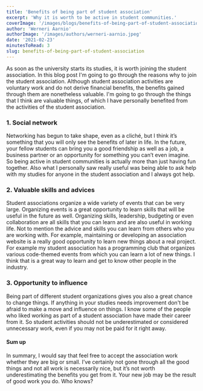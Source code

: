 ```yaml
---
title: 'Benefits of being part of student association'
excerpt: 'Why it is worth to be active in student communities.'
coverImage: '/images/blogs/benefits-of-being-part-of-student-association.jpg'
author: 'Werneri Aarnio'
authorImage: '/images/authors/werneri-aarnio.jpeg'
date: '2021-02-23'
minutesToRead: 3
slug: benefits-of-being-part-of-student-association
---
```


As soon as the university starts its studies, it is worth joining the student association. In this blog post I'm going to go through the reasons why to join the student association. Although student association activities are voluntary work and do not derive financial benefits, the benefits gained through them are nonetheless valuable. 
I'm going to go through the things that I think are valuable things, of which I have personally benefited from the activities of the student association.


### 1. Social network

Networking has begun to take shape, even as a cliché, but I think it’s something that you will only see the benefits of later in life. 
In the future, your fellow students can bring you a good friendship as well as a job, a business partner or an opportunity for something you can’t even imagine. So being active in student communities is actually more than just having fun together. Also what I personally saw really useful was being able to ask help with my studies for anyone in the student association and I always got help. 


### 2. Valuable skills and advices

Student associations organize a wide variety of events that can be very large. Organizing events is a great opportunity to learn skills that will be useful in the future as well. Organizing skills, leadership, budgeting or even collaboration are all skills that you can learn and are also useful in working life. Not to mention the advice and skills you can learn from others who you are working with. For example, maintaining or developing an association website is a really good opportunity to learn new things about a real project. For example my student association has a programming club that organizes various code-themed events from which you can learn a lot of new things. I think that is a great way to learn and get to know other people in the industry.

### 3. Opportunity to influence

Being part of different student organizations gives you also a great chance to change things. If anything in your studies needs improvement don't be afraid to make a move and influence on things. I know some of the people who liked working as part of a student association have made their career from it. So student activities should not be underestimated or considered unnecessary work, even if you may not be paid for it right away. 

#### Sum up

In summary, I would say that feel free to accept the association work whether they are big or small. I’ve certainly not gone through all the good things and not all work is necessarily nice, but it’s not worth underestimating the benefits you get from it. Your new job may be the result of good work you do. Who knows?